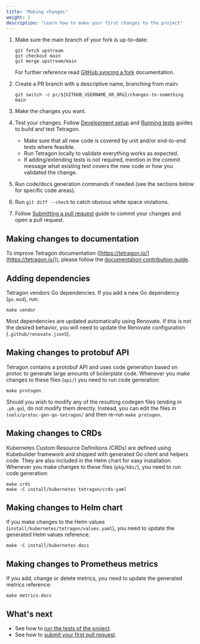 ```yaml
---
title: "Making changes"
weight: 2
description: "Learn how to make your first changes to the project"
---
```


1. Make sure the main branch of your fork is up-to-date:

   ```shell
   git fetch upstream
   git checkout main
   git merge upstream/main
   ```

   For further reference read
   [GitHub syncing a fork](https://docs.github.com/en/pull-requests/collaborating-with-pull-requests/working-with-forks/syncing-a-fork)
   documentation.

2. Create a PR branch with a descriptive name, branching from main:

   ```shell
   git switch -c pr/${GITHUB_USERNAME_OR_ORG}/changes-to-something main
   ```

3. Make the changes you want.

4. Test your changes. Follow [Development setup](/contribution-guide/development-setup) and
   [Running tests](/docs/contribution-guide/running-tests) guides to build and test Tetragon.

   - Make sure that all new code is covered by unit and/or end-to-end tests where feasible.
   - Run Tetragon locally to validate everything works as expected.
   - If adding/extending tests is not required, mention in the commit message what existing test covers the new code
     or how you validated the change.

5. Run code/docs generation commands if needed (see the sections below for specific code areas).

6. Run `git diff --check` to catch obvious white space violations.

7. Follow [Submitting a pull request](/docs/contribution-guide/submitting-a-pull-request) guide to commit your changes
   and open a pull request.

## Making changes to documentation

To improve Tetragon documentation ([https://tetragon.io/](https://tetragon.io/)), please follow the
[documentation contribution guide](/docs/contribution-guide/documentation).

## Adding dependencies

Tetragon vendors Go dependencies. If you add a new Go dependency (`go.mod`), run:

```shell
make vendor
```

Most dependencies are updated automatically using Renovate. If this is not the desired behavior, you will need to
update the Renovate configuration (`.github/renovate.json5`).

## Making changes to protobuf API

Tetragon contains a protobuf API and uses code generation based on protoc to generate large amounts of boilerplate
code. Whenever you make changes to these files (`api/`) you need to run code generation:

```shell
make protogen
```

Should you wish to modify any of the resulting codegen files (ending in `.pb.go`), do not modify them directly.
Instead, you can edit the files in `tools/protoc-gen-go-tetragon/` and then re-run `make protogen`.

## Making changes to CRDs

Kubernetes Custom Resource Definitions (CRDs) are defined using Kubebuilder framework and shipped with generated Go
client and helpers code. They are also included in the Helm chart for easy installation. Whenever you make changes to
these files (`pkg/k8s/`), you need to run code generation:

```shell
make crds
make -C install/kubernetes tetragon/crds-yaml
```

## Making changes to Helm chart

If you make changes to the Helm values (`install/kubernetes/tetragon/values.yaml`), you need to update the generated
Helm values reference:

```shell
make -C install/kubernetes docs
```

## Making changes to Prometheus metrics

If you add, change or delete metrics, you need to update the generated metrics reference:

```shell
make metrics-docs
```

## What's next

- See how to [run the tests of the project](/docs/contribution-guide/running-tests/).
- See how to [submit your first pull request](/docs/contribution-guide/submitting-a-pull-request/).
